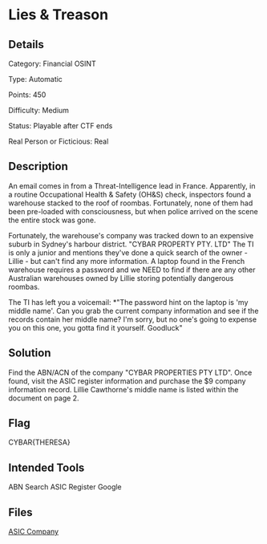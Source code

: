 # Lies & Treason

## Details

Category: Financial OSINT

Type: Automatic

Points: 450

Difficulty: Medium

Status: Playable after CTF ends

Real Person or Ficticious: Real

## Description 
An email comes in from a Threat-Intelligence lead in France. Apparently, in a routine Occupational Health & Safety (OH&S) check, inspectors found a warehouse stacked to the roof of roombas. Fortunately, none of them had been pre-loaded with consciousness, but when police arrived on the scene the entire stock was gone.

Fortunately, the warehouse's company was tracked down to an expensive suburb in Sydney's harbour district. "CYBAR PROPERTY PTY. LTD" The TI is only a junior and mentions they've done a quick search of the owner - Lillie - but can't find any more information. A laptop found in the French warehouse requires a password and we NEED to find if there are any other Australian warehouses owned by Lillie storing potentially dangerous roombas.

The TI has left you a voicemail: *"The password hint on the laptop is 'my middle name'. Can you grab the current company information and see if the records contain her middle name? I'm sorry, but no one's going to expense you on this one, you gotta find it yourself. Goodluck"

## Solution 

Find the ABN/ACN of the company "CYBAR PROPERTIES PTY LTD". Once found, visit the ASIC register information and purchase the $9 company information record. Lillie Cawthorne's middle name is listed within the document on page 2.

## Flag 
CYBAR{THERESA}

## Intended Tools 

ABN Search ASIC Register Google

## Files
[ASIC Company]()
